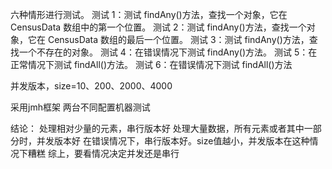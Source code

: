 六种情形进行测试。
测试 1：测试 findAny()方法，查找一个对象，它在 CensusData 数组中的第一个位置。
测试 2：测试 findAny()方法，查找一个对象，它在 CensusData 数组的最后一个位置。
测试 3：测试 findAny()方法，查找一个不存在的对象。
测试 4：在错误情况下测试 findAny()方法。
测试 5：在正常情况下测试 findAll()方法。
测试 6：在错误情况下测试 findAll()方法

并发版本，size=10、200、2000、4000

采用jmh框架
两台不同配置机器测试

结论：
处理相对少量的元素，串行版本好
处理大量数据，所有元素或者其中一部分时，并发版本好
在错误情况下，串行版本好。size值越小，并发版本在这种情况下糟糕
综上，要看情况决定并发还是串行